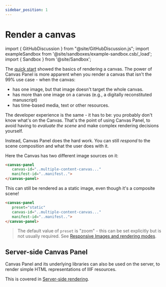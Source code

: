 ```yaml
---
sidebar_position: 1
---
```


# Render a canvas

import { GitHubDiscussion } from "@site/GitHubDiscussion.js";
import exampleSandbox from '@site/sandboxes/example-sandbox.csb/_load';
import { Sandbox } from '@site/Sandbox';

The [quick start](../intro) showed the basics of rendering a canvas. The power of Canvas Panel is more apparent when you render a canvas that isn't the 99% use case - when the canvas:

 - has one image, but that image doesn't target the whole canvas.
 - has more than one image on a canvas (e.g., a digitally reconstituted manuscript)
 - has time-based media, text or other resources.

The developer experience is the same - it has to be: you probably don't know what's on the Canvas. That's the point of using Canvas Panel, to avoid having to _evaluate the scene_ and make complex rendering decisions yourself.

Instead, Canvas Panel does the hard work. You can still _respond_ to the scene composition and what the user does with it.

Here the Canvas has two different image sources on it:

```html
<canvas-panel
   canvas-id="..multiple-content-canvas..."
   manifest-id="..manifest..">
</canvas-panel>
```

<Sandbox project={exampleSandbox} />

This can still be rendered as a static image, even though it's a composite scene!

```html
<canvas-panel
   preset="static"
   canvas-id="..multiple-content-canvas..."
   manifest-id="..manifest..">
</canvas-panel>
```

<canvas-panel
   preset="static"
   canvas-id="https://preview.iiif.io/cookbook/3333-choice/recipe/0036-composition-from-multiple-images/canvas/p1"
   manifest-id="https://gist.githubusercontent.com/stephenwf/19e61dac5c329c77db8cf22fe0366dad/raw/04971529e364063ac88de722db786c97e2df0e6b/manifest.json">
</canvas-panel>

> The default value of `preset` is "zoom" - this can be set explicitly but is not usually required. See [Responsive Images and rendering modes](responsive-image).

## Server-side Canvas Panel

Canvas Panel and its underlying libraries can also be used on the server, to render simple HTML representations of IIIF resources.

This is covered in [Server-side rendering](../../docs/applications/server-side).

<GitHubDiscussion ghid="1" />

